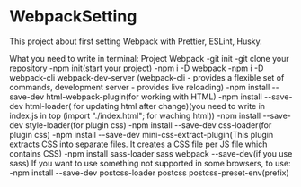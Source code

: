 # WebpackSetting

This project about first setting Webpack with Prettier, ESLint, Husky.

What you need to write in terminal:
Project Webpack
-git init
-git clone your repository
-npm init(start your project)
-npm i -D webpack
-npm i -D webpack-cli webpack-dev-server (webpack-cli - provides a flexible set of commands, development server - provides live reloading)
-npm install --save-dev html-webpack-plugin(for working with HTML)
-npm install --save-dev html-loader( for updating html after change)(you need to write in index.js in top (import "./index.html"; for waching html))
-npm install --save-dev style-loader(for plugin css)
-npm install --save-dev css-loader(for plugin css)
-npm install --save-dev mini-css-extract-plugin(This plugin extracts CSS into separate files. It creates a CSS file per JS file which contains CSS)
-npm install sass-loader sass webpack --save-dev(if you use sass)
If you want to use something not supported in some browsers, to use:
-npm install --save-dev postcss-loader postcss postcss-preset-env(prefix)
